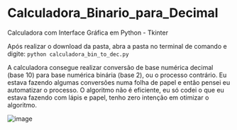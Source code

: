 # Calculadora_Binario_para_Decimal
Calculadora com Interface Gráfica em Python - Tkinter


Após realizar o download da pasta, abra a pasta no terminal de comando e digite:
```python calculadora_bin_to_dec.py```

A calculadora consegue realizar conversão de base numérica decimal (base 10) para base numérica binária (base 2), ou o processo contrário.
Eu estava fazendo algumas conversões numa folha de papel e então pensei eu automatizar o processo.
O algoritmo não é eficiente, eu só codei o que eu estava fazendo com lápis e papel, tenho zero intenção em otimizar o algoritmo.

![image](https://user-images.githubusercontent.com/23220309/110152539-a5930280-7dc0-11eb-9b96-0534cfea9cff.png)
